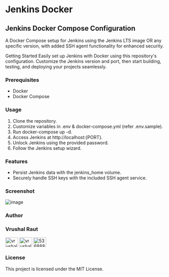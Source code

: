 # Jenkins Docker

## Jenkins Docker Compose Configuration
A Docker Compose setup for Jenkins using the Jenkins LTS image OR any specific version, with added SSH agent functionality for enhanced security.

Getting Started
Easily set up Jenkins with Docker using this repository's configuration. Customize the Jenkins version and port, then start building, testing, and deploying your projects seamlessly.

### Prerequisites
- Docker
- Docker Compose

### Usage
1. Clone the repository.
2. Customize variables in .env & docker-compose.yml (refer .env.sample).
3. Run docker-compose up -d.
4. Access Jenkins at http://localhost:{PORT}.
5. Unlock Jenkins using the provided password.
6. Follow the Jenkins setup wizard.

### Features
- Persist Jenkins data with the jenkins_home volume.
- Securely handle SSH keys with the included SSH agent service.

### Screenshot
![image](https://github.com/vrushalrt/docker-jenkins/assets/4820187/7bc5b023-3a42-4da7-9ba1-66b765a03beb)

### Author
<h3>Vrushal Raut</h3>
<p align="left">
<a href="https://twitter.com/vrushalrt" target="blank"><img align="center" src="https://raw.githubusercontent.com/rahuldkjain/github-profile-readme-generator/master/src/images/icons/Social/twitter.svg" alt="vrushalrt" height="30" width="40" /></a>
<a href="https://linkedin.com/in/vrushalraut" target="blank"><img align="center" src="https://raw.githubusercontent.com/rahuldkjain/github-profile-readme-generator/master/src/images/icons/Social/linked-in-alt.svg" alt="vrushalraut" height="30" width="40" /></a>
<a href="https://stackoverflow.com/users/5368888" target="blank"><img align="center" src="https://raw.githubusercontent.com/rahuldkjain/github-profile-readme-generator/master/src/images/icons/Social/stack-overflow.svg" alt="5368888" height="30" width="40" /></a>
</p>

### License
This project is licensed under the MIT License.
